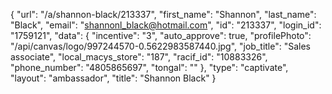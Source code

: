{
    "url": "\/a\/shannon-black\/213337",
    "first_name": "Shannon",
    "last_name": "Black",
    "email": "shannonl_black@hotmail.com",
    "id": "213337",
    "login_id": "1759121",
    "data": {
        "incentive": "3",
        "auto_approve": true,
        "profilePhoto": "\/api\/canvas\/logo\/997244570-0.5622983587440.jpg",
        "job_title": "Sales associate",
        "local_macys_store": "187",
        "racif_id": "10883326",
        "phone_number": "4805865697",
        "tongal": ""
    },
    "type": "captivate",
    "layout": "ambassador",
    "title": "Shannon Black"
}